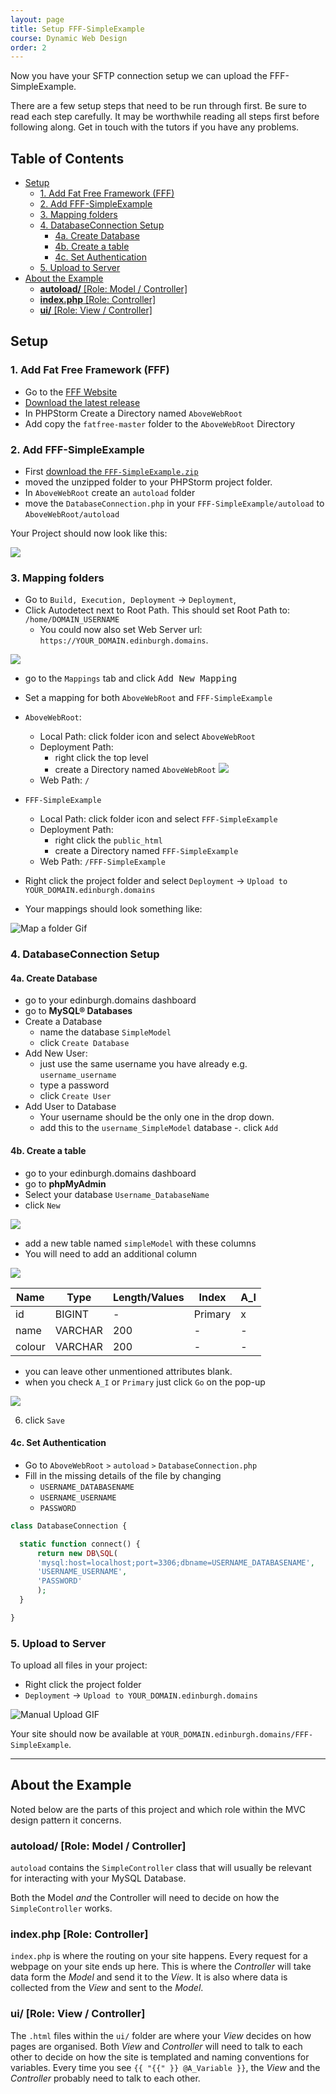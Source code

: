 ```yaml
---
layout: page
title: Setup FFF-SimpleExample
course: Dynamic Web Design
order: 2
---
```


Now you have your SFTP connection setup we can upload the FFF-SimpleExample.

There are a few setup steps that need to be run through first. Be sure to read each step carefully. It may be worthwhile reading all steps first before following along. Get in touch with the tutors if you have any problems.

## Table of Contents

-   [Setup](#setup)
    -   [1. Add Fat Free Framework (FFF)](#1-add-fat-free-framework-fff)
    -   [2. Add FFF-SimpleExample](#2-add-fff-simpleexample)
    -   [3. Mapping folders](#3-mapping-folders)
    -   [4. DatabaseConnection Setup](#4-databaseconnection-setup)
        -   [4a. Create Database](#4a-create-database)
        -   [4b. Create a table](#4b-create-a-table)
        -   [4c. Set Authentication](#4c-set-authentication)
    -   [5. Upload to Server](#5-upload-to-server)
-   [About the Example](#about-the-example)
    -   [**autoload/** \[Role: Model / Controller\]](#autoload-role-model-controller)
    -   [**index.php** \[Role: Controller\]](#indexphp-role-controller)
    -   [**ui/** \[Role: View / Controller\]](#ui-role-view-controller)

## Setup

### 1. Add Fat Free Framework (FFF)

-   Go to the [FFF Website](https://fatfreeframework.com/3.6/home)
-   [Download the latest release](https://github.com/bcosca/fatfree/archive/master.zip)
-   In PHPStorm Create a Directory named `AboveWebRoot`
-   Add copy the `fatfree-master` folder to the `AboveWebRoot` Directory

### 2. Add FFF-SimpleExample

-   First [download the `FFF-SimpleExample.zip`](https://github.com/Edinburgh-College-of-Art/dynamic-web-design/releases/download/0.1.0/FFF-SimpleExample.zip)
-   moved the unzipped folder to your PHPStorm project folder.
-   In `AboveWebRoot` create an `autoload` folder
-   move the `DatabaseConnection.php` in your `FFF-SimpleExample/autoload` to `AboveWebRoot/autoload`

Your Project should now look like this:

![](img/project-structure.jpg)

### 3. Mapping folders

-   Go to `Build, Execution, Deployment` -> `Deployment`,
-   Click Autodetect next to Root Path. This should set Root Path to: `/home/DOMAIN_USERNAME`
    -   You could now also set Web Server url: `https://YOUR_DOMAIN.edinburgh.domains`.

![](img/autodetect.jpg)

-   go to the `Mappings` tab and click <kbd>Add New Mapping</kbd>
-   Set a mapping for both `AboveWebRoot` and `FFF-SimpleExample`
-   `AboveWebRoot`:
    -   Local Path: click folder icon and select `AboveWebRoot`
    -   Deployment Path:
        -   right click the top level
        -   create a Directory named `AboveWebRoot` ![](img/phpstorm-new-mapping-directory.png)
    -   Web Path: `/`
-   `FFF-SimpleExample`
    -   Local Path: click folder icon and select `FFF-SimpleExample`
    -   Deployment Path:
        -   right click the `public_html`
        -   create a Directory named `FFF-SimpleExample`
    -   Web Path: `/FFF-SimpleExample`


-   Right click the project folder and select `Deployment` -> `Upload to YOUR_DOMAIN.edinburgh.domains`


-   Your mappings should look something like:

![Map a folder Gif](img/mappings.jpg)

### 4. DatabaseConnection Setup

#### 4a. Create Database

-   go to your edinburgh.domains dashboard
-   go to **MySQL® Databases**
-   Create a Database
    -   name the database `SimpleModel`
    -   click `Create Database`
-   Add New User:
    -   just use the same username you have already e.g. `username_username`
    -   type a password
    -   click `Create User`
-   Add User to Database
    -   Your username should be the only one in the drop down.
    -   add this to the `username_SimpleModel` database
        \-. click `Add`

#### 4b. Create a table

-   go to your edinburgh.domains dashboard
-   go to **phpMyAdmin**
-   Select your database `Username_DatabaseName`
-   click `New`

![](img/phpMyAdmin_new_table.png)

-   add a new table named `simpleModel` with these columns
-   You will need to add an additional column

![](img/phpMyAdmin_add_column.png)

| Name   | Type    | Length/Values | Index   | A_I |
| ------ | ------- | ------------- | ------- | --- |
| id     | BIGINT  | -             | Primary | x   |
| name   | VARCHAR | 200           | -       | -   |
| colour | VARCHAR | 200           | -       | -   |

-   you can leave other unmentioned attributes blank.
-   when you check `A_I` or `Primary` just click `Go` on the pop-up

![](img/phpMyAdmin_simpleModel_table.png)

6.  click `Save`

#### 4c. Set Authentication

-   Go to `AboveWebRoot` `>` `autoload` `>` `DatabaseConnection.php`
-   Fill in the missing details of the file by changing
    -   `USERNAME_DATABASENAME`
    -   `USERNAME_USERNAME`
    -   `PASSWORD`

```php
class DatabaseConnection {

  static function connect() {
      return new DB\SQL(
      'mysql:host=localhost;port=3306;dbname=USERNAME_DATABASENAME',
      'USERNAME_USERNAME',
      'PASSWORD'
      );
  }

}
```

### 5. Upload to Server

To upload all files in your project:

-   Right click the project folder
-   `Deployment` -> `Upload to YOUR_DOMAIN.edinburgh.domains`

![Manual Upload GIF](gif/PHPStormManualUpload.gif)

Your site should now be available at `YOUR_DOMAIN.edinburgh.domains/FFF-SimpleExample`.

* * *

## About the Example

Noted below are the parts of this project and which role within the MVC design pattern it concerns.

### **autoload/** [Role: Model / Controller]

`autoload` contains the `SimpleController` class that will usually be relevant for interacting with your MySQL Database.

Both the Model _and_ the Controller will need to decide on how the `SimpleController` works.

### **index.php** [Role: Controller]

`index.php` is where the routing on your site happens. Every request for a webpage on your site ends up here.
This is where the _Controller_ will take data form the _Model_ and send it to the _View_. It is also where data is collected
from the _View_ and sent to the _Model_.

### **ui/** [Role: View / Controller]

The `.html` files within the `ui/` folder are where your _View_ decides on how pages are organised. Both _View_ and
_Controller_ will need to talk to each other to decide on how the site is templated and naming conventions for variables.
Every time you see `{{ "{{" }} @A_Variable }}`, the _View_ and the _Controller_ probably need to talk to each other.
